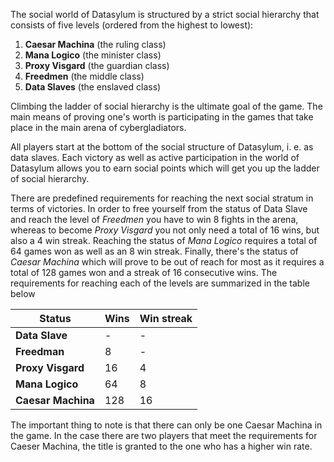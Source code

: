 The social world of Datasylum is structured by a strict social hierarchy that consists of five levels (ordered from the highest to lowest):
1. **Caesar Machina** (the ruling class)
2. **Mana Logico** (the minister class)
3. **Proxy Visgard** (the guardian class)
4. **Freedmen** (the middle class)
5. **Data Slaves** (the enslaved class)

Climbing the ladder of social hierarchy is the ultimate goal of the game. The main means of proving one's worth is participating in the games that take place in the main arena of cybergladiators.

All players start at the bottom of the social structure of Datasylum, i. e. as data slaves. Each victory as well as active participation in the world of Datasylum allows you to earn social points which will get you up the ladder of social hierarchy. 

There are predefined requirements for reaching the next social stratum in terms of victories. In order to free yourself from the status of Data Slave and reach the level of *Freedmen* you have to win 8 fights in the arena, whereas to become *Proxy Visgard* you not only need a total of 16 wins, but also a 4 win streak. Reaching the status of *Mana Logico* requires a total of 64 games won as well as an 8 win streak. Finally, there's the status of *Caesar Machina* which will prove to be out of reach for most as it requires a total of 128 games won and a streak of 16 consecutive wins. The requirements for reaching each of the levels are summarized in the table below

|Status|Wins|Win streak|
|--|--|--|
|**Data Slave**|-|-|
|**Freedman**|8|-|
|**Proxy Visgard**|16|4|
|**Mana Logico**|64|8|
|**Caesar Machina**|128|16|

The important thing to note is that there can only be one Caesar Machina in the game. In the case there are two players that meet the requirements for Caeser Machina, the title is granted to the one who has a higher win rate. 